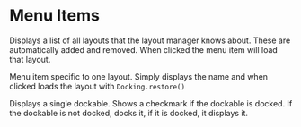 # Menu Items

<procedure title="Layouts Menu Class" id="LayoutsMenu">
<p>Displays a list of all layouts that the layout manager knows about. These are automatically added and removed. When clicked the menu item will load that layout.</p>
</procedure>
<procedure title="Application Layout Menu Item Class" id="ApplicationLayoutMenuItem">
<p>Menu item specific to one layout. Simply displays the name and when clicked loads the layout with <code>Docking.restore()</code></p>
</procedure>
<procedure title="Dockable Menu Item Class" id="DockableMenuItem">
<p>Displays a single dockable. Shows a checkmark if the dockable is docked. If the dockable is not docked, docks it, if it is docked, it displays it.</p>
</procedure>
